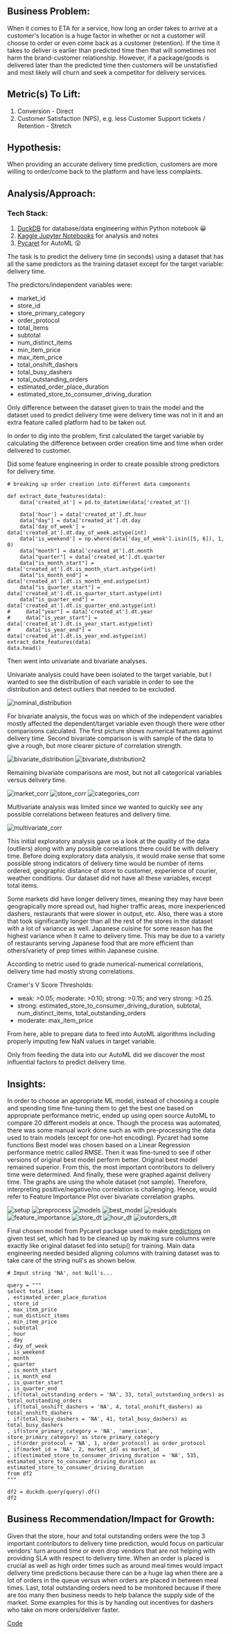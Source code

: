 ## Business Problem:

When it comes to ETA for a service, how long an order takes to arrive at a customer's location is a huge factor in whether or not a customer will choose to order or even come back
as a customer (retention). If the time it takes to deliver is earlier than predicted time then that will sometimes not harm the brand-customer relationship. However, if a package/goods is delivered 
later than the predicted time then customers will be unstatisfied and most likely will churn and seek a competitor for delivery services.

## Metric(s) To Lift:

1. Conversion - Direct
2. Customer Satisfaction (NPS), e.g. less Customer Support tickets / Retention - Stretch

## Hypothesis:

When providing an accurate delivery time prediction, customers are more willing to order/come back to the platform and have less complaints.

## Analysis/Approach:

### Tech Stack:
1. [DuckDB](https://duckdb.org/docs/guides/python/jupyter.html) for database/data engineering within Python notebook 😀
2. [Kaggle Jupyter Notebooks](https://www.kaggle.com/docs/notebooks) for analysis and notes
3. [Pycaret](https://pycaret.gitbook.io/docs/) for AutoML 😲


The task is to predict the delivery time (in seconds) using a dataset that has all the same predictors as the training dataset except for the target variable: delivery time.

The predictors/independent variables were:

* market_id
* store_id
* store_primary_category
* order_protocol
* total_items
* subtotal
* num_distinct_items
* min_item_price
* max_item_price
* total_onshift_dashers
* total_busy_dashers
* total_outstanding_orders
* estimated_order_place_duration
* estimated_store_to_consumer_driving_duration

Only difference between the dataset given to train the model and the dataset used to predict delivery time were delivery time was not in it and an extra feature called platform had
to be taken out.

In order to dig into the problem, first calculated the target variable by calculating the difference between order creation time and time when order delivered to customer.

Did some feature engineering in order to create possible strong predictors for delivery time.

```
# breaking up order creation into different data components

def extract_date_features(data):
    data['created_at'] = pd.to_datetime(data['created_at']) 
    
    data['hour'] = data['created_at'].dt.hour
    data["day"] = data['created_at'].dt.day
    data['day_of_week'] = data['created_at'].dt.day_of_week.astype(int)
    data['is_weekend'] = np.where(data['day_of_week'].isin([5, 6]), 1, 0)
    data["month"] = data['created_at'].dt.month
    data["quarter"] = data['created_at'].dt.quarter
    data["is_month_start"] = data['created_at'].dt.is_month_start.astype(int)
    data["is_month_end"] = data['created_at'].dt.is_month_end.astype(int)
    data["is_quarter_start"] = data['created_at'].dt.is_quarter_start.astype(int)
    data["is_quarter_end"] = data['created_at'].dt.is_quarter_end.astype(int)
#     data["year"] = data['created_at'].dt.year
#     data["is_year_start"] = data['created_at'].dt.is_year_start.astype(int)
#     data["is_year_end"] = data['created_at'].dt.is_year_end.astype(int)
extract_date_features(data)
data.head()
```

Then went into univariate and bivariate analyses. 

Univariate analysis could have been isolated to the target variable, but I wanted to see the distribution of each variable in order to see the distribution and detect
outliers that needed to be excluded. 

![nominal_distribution](/assets/images/nom_dist.png)

For bivariate analysis, the focus was on which of the independent variables mostly affected the dependent/target variable even though there were other comparisons calculated.
The first picture shows numerical features against delivery time. Second bivariate comparison is with sample of the data to give a rough, but more clearer picture of correlation strength.

![bivariate_distribution](/assets/images/bivariate.png)
![bivariate_distribution2](/assets/images/sample_corr.png)

Remaining bivariate comparisons are most, but not all categorical variables versus delivery time.

![market_corr](/assets/images/market_corr.png)
![store_corr](/assets/images/store_corr.png)
![categories_corr](/assets/images/categories_corr.png)

Multivariate analysis was limited since we wanted to quickly see any possible correlations between features and delivery time.

![multivariate_corr](/assets/images/multivariate.png)

This initial exploratory analysis gave us a look at the quality of the data (outliers) along with any possible correlations there could be with delivery time. Before doing exploratory data analysis, it would make sense that some possible strong indicators of delivery time would be number of items ordered, geographic distance of store to customer, experience of courier, weather conditions. Our dataset did not have all these variables, except total items.

Some markets did have longer delivery times, meaning they may have been geograpically more spread out, had higher traffic areas, more inexperienced dashers, restaurants that were slower in output, etc. Also, there was a store that took significantly longer than all the rest of the stores in the dataset with a lot of variance as well. Japanese cuisine for some reason has the highest variance when it came to delivery time. This may be due to a variety of restaurants serving Japanese food that are more efficient than others/variety of prep times within Japanese cuisine. 

According to metric used to grade numerical-numerical correlations, delivery time had mostly strong correlations.

Cramer's V Score Thresholds:

* weak: >0.05; moderate: >0.10; strong: >0.15; and very strong: >0.25.
* strong: estimated_store_to_consumer_driving_duration, subtotal, num_distinct_items, total_outstanding_orders
* moderate: max_item_price

From here, able to prepare data to feed into AutoML algorithms including properly imputing few NaN values in target variable.

Only from feeding the data into our AutoML did we discover the most influential factors to predict delivery time.

## Insights:

In order to choose an appropriate ML model, instead of choosing a couple and spending time fine-tuning them to get the best one based on appropriate performance metric, ended up using open source AutoML to compare 20 different models at once. Though the process was automated, there was some manual work done such as with pre-processing the data used to train models (except for one-hot encoding). Pycaret had some functions  Best model was chosen based on a Linear Regression performance metric called RMSE. Then it was fine-tuned to see if other versions of original best model perform better. Original best model remained superior. From this, the most important contributors to delivery time were determined. And finally, these were graphed against delivery time. The graphs are using the whole dataset (not sample). Therefore, interpreting positive/negative/no correlation is challenging. Hence, would refer to Feature Importance Plot over bivariate correlation graphs.

![setup](/assets/images/setup.png)
![preprocess](/assets/images/preprocess.png)
![models](/assets/images/models.png)
![best_model](/assets/images/best_model.png)
![residuals](/assets/images/residuals.png)
![feature_importance](/assets/images/feature_importance.png)
![store_dt](/assets/images/store_dt.png)
![hour_dt](/assets/images/hour_dt.png)
![outorders_dt](/assets/images/outorders_dt.png)

Final chosen model from Pycaret package used to make [predictions](https://github.com/mindyng/2023-Business-Projects/blob/main/Food_Delivery/delivery_time_predictions.csv) on given test set, which had to be cleaned up by making sure columns were exactly like original dataset fed into setup() for training. Main data engineering needed besided aligning columns with training dataset was to take care of the string null's as shown below. 

```
# Imput string 'NA', not Null's...

query = """
select total_items
, estimated_order_place_duration
, store_id
, max_item_price
, num_distinct_items
, min_item_price
, subtotal
, hour
, day
, day_of_week
, is_weekend
, month
, quarter
, is_month_start
, is_month_end
, is_quarter_start
, is_quarter_end
, if(total_outstanding_orders = 'NA', 33, total_outstanding_orders) as total_outstanding_orders
, if(total_onshift_dashers = 'NA', 4, total_onshift_dashers) as total_onshift_dashers
, if(total_busy_dashers = 'NA', 41, total_busy_dashers) as total_busy_dashers
, if(store_primary_category = 'NA', 'american', store_primary_category) as store_primary_category
, if(order_protocol = 'NA', 1, order_protocol) as order_protocol
, if(market_id = 'NA', 2, market_id) as market_id
, if(estimated_store_to_consumer_driving_duration = 'NA', 535, estimated_store_to_consumer_driving_duration) as estimated_store_to_consumer_driving_duration
from df2
"""

df2 = duckdb.query(query).df()
df2
```

## Business Recommendation/Impact for Growth:

Given that the store, hour and total outstanding orders were the top 3 important contributors to delivery time prediction, would focus on particular vendors' turn around time or even drop vendors that are not helping with providing SLA with respect to delivery time. When an order is placed is crucial as well as high order times such as around meal times would impact delivery time predictions because there can be a huge lag when there are a lot of orders in the queue versus when orders are placed in between meal times. Last, total outstanding orders need to be monitored because if there are too many then business needs to help balance the supply side of the market. Some examples for this is by handing out incentives for dashers who take on more orders/deliver faster.

[Code](https://github.com/mindyng/2023-Business-Projects/blob/main/Food_Delivery/doordash-delivery-time-prediction.ipynb)
